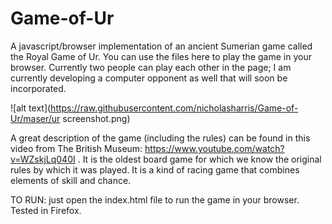 # Game-of-Ur
A javascript/browser implementation of an ancient Sumerian game called the Royal Game of Ur. You can use the files here to play the game in your browser. Currently two people can play each other in the page; I am currently developing a computer opponent as well that will soon be incorporated.

![alt text](https://raw.githubusercontent.com/nicholasharris/Game-of-Ur/maser/ur screenshot.png)

A great description of the game (including the rules) can be found in this video from The British Museum: https://www.youtube.com/watch?v=WZskjLq040I . It is the oldest board game for which we know the original rules by which it was played. It is a kind of racing game that combines elements of skill and chance. 

TO RUN: just open the index.html file to run the game in your browser. Tested in Firefox. 
